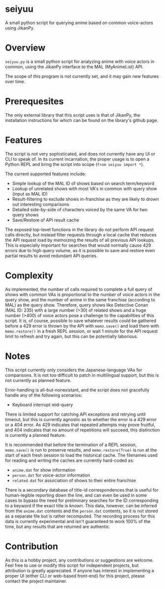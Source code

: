 # seiyuu
A small python script for querying anime based on common voice-actors using JikanPy.

Overview
========

`seiyuu.py` is a small python script for analyzing anime with voice actors in common, using the JikanPy interface to the MAL (MyAnimeList) API.

The scope of this program is not currently set, and it may gain new features over time.

Prerequesites
=============

The only external library that this script uses is that of JikanPy, the installation instructions for which
can be found on the library's github page.

Features
========

The script is not very sophisticated, and does not currently have any UI or CLI to speak of. In its current incarnation,
the proper usage is to open a Python REPL and bring the script into scope (`from seiyuu import *`).

The current supported features include:
  - Simple lookup of the MAL ID of shows based on search term/keyword
  - Lookup of unrelated shows with most VA's in common with query show (input as MAL ID)
  - Result-filtering to exclude shows in-franchise as they are likely to drown out interesting comparisons
  - Detailed side-by-side of characters voiced by the same VA for two query shows
  - Save/Restore of API result cache
  
The exposed top-level functions in the library do not perform API request calls directly, but instead filter requests through
a local cache that reduces the API request load by memoizing the results of all previous API lookups. This is especially
important for searches that would normally cause 429 errors due to high query volume, as it is possible to save and restore even
partial results to avoid redundant API queries.

Complexity
==========

As implemented, the number of calls required to complete a full query of shows with common VAs is proportional to the number of
voice actors in the query show, and the number of anime in the same franchise (according to MAL) as the query show. Therefore,
query shows like Detective Conan (MAL ID: 235) with a large number (>30) of related shows and a huge number (>400) of voice actors
pose a challenge to the capabilities of this script. It is, of course, possible to save whatever results could be gathered before
a 429 error is thrown by the API with `memo.save()` and load them with `memo.restore()` in a fresh REPL session, or wait 1 minute
for the API request limit to refresh and try again, but this can be potentially laborious.

Notes
=====

This script currently only considers the Japanese-language VAs for comparisons. It is not too difficult to patch in multilingual
support, but this is not currently as planned feature.

Error-handling is all-but-nonexistant, and the script does not gracefully handle any of the following scenarios:
  - Keyboard interrupt mid-query

There is limited support for catching API exceptions and retrying until timeout, but this is currently agnostic as to whether the error is a 429 error or a 404 error. As 429 indicates that repeated attempts may prove fruitful, and 404 indicates that no amount of repetitions will succeed, this distinction is currently a planned feature.
 
It is recommended that before the termination of a REPL session, `memo.save()` is run to preserve results, and `memo.restore(True)`
is run at the start of each fresh session to load the historical cache. The filenames used for reading and writing the caches
are currently hard-coded as:
  - `anime.dat` for show information
  - `person.dat` for voice-actor information
  - `related.dat` for association of shows to their entire franchise

There is a secondary database of title-id correspondences that is useful for human-legible reporting down the line,
and can even be used in some cases to bypass the need for preliminary searches for the ID corresponding to a keyword if the exact title is known. This data, however, can be inferred from the `anime.dat` contents and the `person.dat` contents, so it is not stored as a separate file but is rather recomputed. The recording process for this data is currently experimental and isn't guaranteed to work 100% of the time, but any results that are returned are authentic.

Contribution
============

As this is a hobby project, any contributions or suggestions are welcome. Feel free to use or modify this script for independent projects,
but attribution is greatly appreciated. If anyone has interest in implementing a proper UI (either CLI or web-based front-end) for this
project, please contact the project maintainer.
